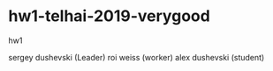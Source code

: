 # hw1-telhai-2019-verygood
hw1

sergey dushevski (Leader)
roi weiss (worker)
alex dushevski (student)
